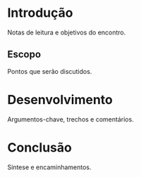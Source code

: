 # Introdução
Notas de leitura e objetivos do encontro.

## Escopo
Pontos que serão discutidos.

# Desenvolvimento
Argumentos-chave, trechos e comentários.

# Conclusão
Síntese e encaminhamentos.
